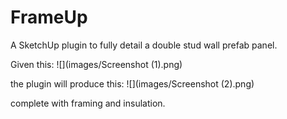 # FrameUp

A SketchUp plugin to fully detail a double stud wall prefab panel.

Given this:
![](images/Screenshot (1).png)

the plugin will produce this:
![](images/Screenshot (2).png)

complete with framing and insulation.

